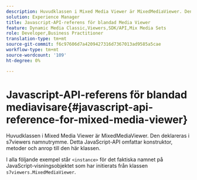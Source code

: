 ```yaml
---
description: Huvudklassen i Mixed Media Viewer är MixedMediaViewer. Den deklareras i s7viewers namnutrymme. Detta JavaScript-API omfattar konstruktor, metoder och anrop till den här klassen.
solution: Experience Manager
title: Javascript-API-referens för blandad Media Viewer
feature: Dynamic Media Classic,Viewers,SDK/API,Mix Media Sets
role: Developer,Business Practitioner
translation-type: tm+mt
source-git-commit: f6c97606d7a4209427316d7367013ad9585a5cae
workflow-type: tm+mt
source-wordcount: '109'
ht-degree: 0%

---
```



# Javascript-API-referens för blandad mediavisare{#javascript-api-reference-for-mixed-media-viewer}

Huvudklassen i Mixed Media Viewer är MixedMediaViewer. Den deklareras i s7viewers namnutrymme. Detta JavaScript-API omfattar konstruktor, metoder och anrop till den här klassen.

I alla följande exempel står `<instance>` för det faktiska namnet på JavaScript-visningsobjektet som har initierats från klassen `s7viewers.MixedMediaViewer`.
